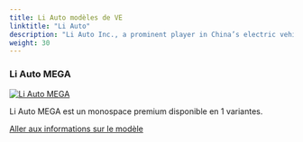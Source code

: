 ```yaml
---
title: Li Auto modèles de VE
linktitle: "Li Auto"
description: "Li Auto Inc., a prominent player in China’s electric vehicle (EV) market, has an exciting roadmap for the future. "
weight: 30
---
```

<!-- markdownlint-disable MD033 -->
<!-- markdownlint-disable MD010 -->


<div class="container p-3 mb-4 bg-body-tertiary rounded border">
<h3> Li Auto MEGA</h3>
	<div class="row">
		<div class="col col-12 col-md-6">
			<a href="mega"><img src="https://media.evkx.net/multimedia/models/li_auto/mega/mega/main_1_st.jpg" class="img-fluid" alt="Li Auto MEGA" ></a>
		</div>
		<div class="col col-12 col-md-6">
<p>
Li Auto MEGA est un monospace premium disponible en 1 variantes.
</p>
	<a href="mega/" class="btn btn-outline-primary" role="button">Aller aux informations sur le modèle</a>
		</div>
	</div>
</div>
